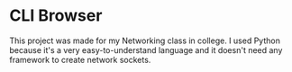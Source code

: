 # CLI Browser #
This project was made for my Networking class in college.
I used Python because it's a very easy-to-understand language and it doesn't need any framework to create network sockets.